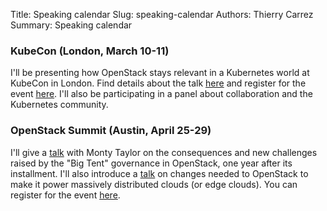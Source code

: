 Title: Speaking calendar
Slug: speaking-calendar
Authors: Thierry Carrez
Summary: Speaking calendar


### KubeCon (London, March 10-11)

I'll be presenting how OpenStack stays relevant in a Kubernetes world at
KubeCon in London. Find details about the talk
[here](http://sched.co/6BYC) and register for the event
[here](https://kubecon.io/). I'll also be
participating in a panel about collaboration and the Kubernetes community.


### OpenStack Summit (Austin, April 25-29)

I'll give a [talk](https://www.openstack.org/summit/austin-2016/summit-schedule/events/8594)
with Monty Taylor on the consequences and new challenges raised by the "Big
Tent" governance in OpenStack, one year after its installment. I'll also
introduce a [talk](https://www.openstack.org/summit/austin-2016/summit-schedule/events/7342)
on changes needed to OpenStack to make it power massively distributed clouds
(or edge clouds). You can register for the event
[here](https://www.openstack.org/summit/austin-2016/).
